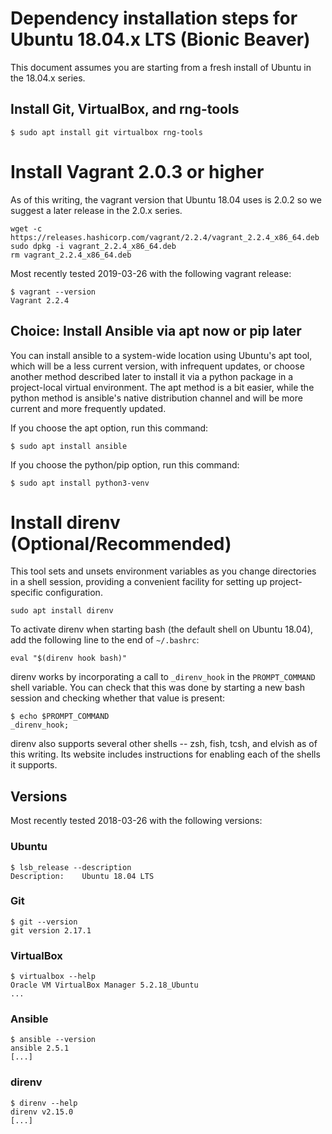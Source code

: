 # Dependency installation steps for Ubuntu 18.04.x LTS (Bionic Beaver)

This document assumes you are starting from a fresh install of Ubuntu in the 18.04.x series.


## Install Git, VirtualBox, and rng-tools

```
$ sudo apt install git virtualbox rng-tools
```



# Install Vagrant 2.0.3 or higher

As of this writing, the vagrant version that Ubuntu 18.04 uses is 2.0.2 so we suggest a later
release in the 2.0.x series.

```
wget -c https://releases.hashicorp.com/vagrant/2.2.4/vagrant_2.2.4_x86_64.deb
sudo dpkg -i vagrant_2.2.4_x86_64.deb
rm vagrant_2.2.4_x86_64.deb
```

Most recently tested 2019-03-26 with the following vagrant release:

```
$ vagrant --version
Vagrant 2.2.4
```



## Choice: Install Ansible via apt now or pip later

You can install ansible to a system-wide location using Ubuntu's apt tool, which will be a less
current version, with infrequent updates, or choose another method described later to install it via
a python package in a project-local virtual environment. The apt method is a bit easier, while the
python method is ansible's native distribution channel and will be more current and more frequently
updated.

If you choose the apt option, run this command:

```
$ sudo apt install ansible
```

If you choose the python/pip option, run this command:

```
$ sudo apt install python3-venv
```



# Install direnv (Optional/Recommended)

This tool sets and unsets environment variables as you change directories in a shell session,
providing a convenient facility for setting up project-specific configuration.

```
sudo apt install direnv
```

To activate direnv when starting bash (the default shell on Ubuntu 18.04), add the following line to
the end of `~/.bashrc`:

```
eval "$(direnv hook bash)"
```

direnv works by incorporating a call to `_direnv_hook` in the `PROMPT_COMMAND` shell variable. You
can check that this was done by starting a new bash session and checking whether that value is
present:

```
$ echo $PROMPT_COMMAND
_direnv_hook;
```

direnv also supports several other shells -- zsh, fish, tcsh, and elvish as of this writing. Its
website includes instructions for enabling each of the shells it supports.




## Versions

Most recently tested 2018-03-26 with the following versions:


### Ubuntu

```
$ lsb_release --description
Description:	Ubuntu 18.04 LTS
```


### Git

```
$ git --version
git version 2.17.1
```


### VirtualBox

```
$ virtualbox --help
Oracle VM VirtualBox Manager 5.2.18_Ubuntu
...
```


### Ansible

```
$ ansible --version
ansible 2.5.1
[...]
```


### direnv

```
$ direnv --help
direnv v2.15.0
[...]
```
